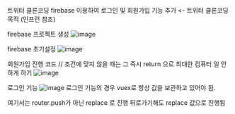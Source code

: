 트위터 클론코딩 
firebase 이용하여 로그인 및 회원가입 기능 추가 <- 트위터 클론코딩 목적 (인프런 참조)

firebase 프로젝트 생성
![image](https://user-images.githubusercontent.com/101313551/192989232-89993bdb-46ef-44f6-828d-1b18009249f7.png)

firebase 초기설정
![image](https://user-images.githubusercontent.com/101313551/192989441-b3315dce-6106-4395-b6c1-efd02f0188c7.png)

회원가입 진행 코드 // 조건에 맞지 않을 때는 그 즉시 return 으로 최대한 컴퓨터 일 안하게 하기
![image](https://user-images.githubusercontent.com/101313551/192989706-1641d487-e17a-4127-9121-1511ff6aa75e.png)


로그인 기능
![image](https://user-images.githubusercontent.com/101313551/192990134-e1ade735-1a3f-43c1-8c4c-523f31784a2f.png)
로그인 기능의 경우 vuex로 항상 값을 보관하고 있어야 됨. 

여기서는 router.push가 아닌 replace 로 진행 뒤로가기해도 replace 값으로 진행됨
